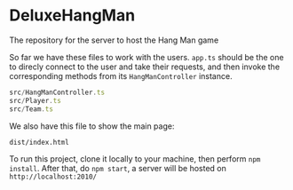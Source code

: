 # DeluxeHangMan
The repository for the server to host the Hang Man game

So far we have these files to work with the users. ```app.ts``` should be the one to direcly connect to the user and take their requests, and then invoke the corresponding methods from its ```HangManController``` instance.

```src/app.ts
src/HangManController.ts
src/Player.ts
src/Team.ts
```
We also have this file to show the main page:

```dist/index.html```

To run this project, clone it locally to your machine, then perform ```npm install```. After that, do ```npm start```, a server will be hosted on ```http://localhost:2010/```
